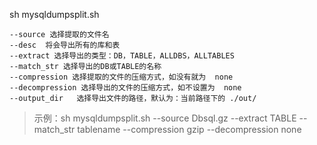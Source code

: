 sh mysqldumpsplit.sh
```
--source 选择提取的文件名
--desc  将会导出所有的库和表
--extract 选择导出的类型：DB，TABLE，ALLDBS，ALLTABLES
--match_str 选择导出的DB或TABLE的名称
--compression 选择提取的文件的压缩方式，如没有就为  none
--decompression 选择导出的文件的压缩方式，如不设置为  none
--output_dir   选择导出文件的路径，默认为：当前路径下的 ./out/
```
> 示例：sh mysqldumpsplit.sh --source Dbsql.gz --extract TABLE --match_str tablename  --compression gzip --decompression none 
